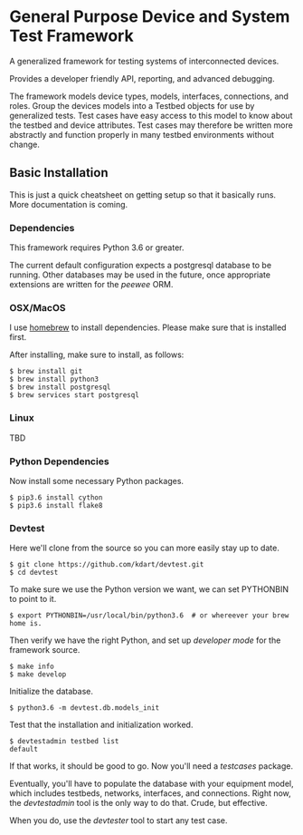 # General Purpose Device and System Test Framework

A generalized framework for testing systems of interconnected devices.

Provides a developer friendly API, reporting, and advanced debugging.

The framework models device types, models, interfaces, connections, and roles.
Group the devices models into a Testbed objects for use by generalized tests.
Test cases have easy access to this model to know about the testbed and device
attributes. Test cases may therefore be written more abstractly and function
properly in many testbed environments without change.


## Basic Installation

This is just a quick cheatsheet on getting setup so that it basically runs.
More documentation is coming.

### Dependencies

This framework requires Python 3.6 or greater. 

The current default configuration expects a postgresql database to be running.
Other databases may be used in the future, once appropriate extensions are
written for the *peewee* ORM.

### OSX/MacOS

I use [homebrew](https://brew.sh/) to install dependencies. Please make sure that is installed first.

After installing, make sure to install, as follows:

```shell
$ brew install git
$ brew install python3
$ brew install postgresql
$ brew services start postgresql
```

### Linux 

TBD

### Python Dependencies

Now install some necessary Python packages.

```shell
$ pip3.6 install cython
$ pip3.6 install flake8
```

### Devtest

Here we'll clone from the source so you can more easily stay up to date.

```shell
$ git clone https://github.com/kdart/devtest.git
$ cd devtest
```

To make sure we use the Python version we want, we can set PYTHONBIN to point to it.

```shell
$ export PYTHONBIN=/usr/local/bin/python3.6  # or whereever your brew home is.
```

Then verify we have the right Python, and set up *developer mode* for the framework source.

```shell
$ make info
$ make develop
```

Initialize the database.

```shell
$ python3.6 -m devtest.db.models_init
```

Test that the installation and initialization worked.

```shell
$ devtestadmin testbed list
default
```

If that works, it should be good to go. Now you'll need a *testcases* package.

Eventually, you'll have to populate the database with your equipment model,
which includes testbeds, networks, interfaces, and connections.  Right now, the
*devtestadmin* tool is the only way to do that. Crude, but effective.

When you do, use the *devtester* tool to start any test case.

